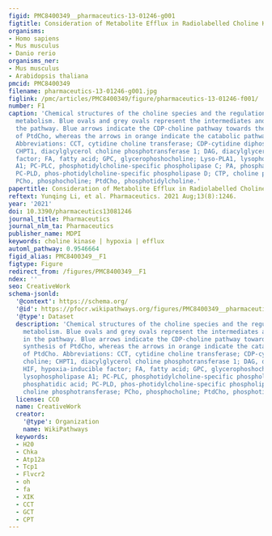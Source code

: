 ```yaml
---
figid: PMC8400349__pharmaceutics-13-01246-g001
figtitle: Consideration of Metabolite Efflux in Radiolabelled Choline Kinetics
organisms:
- Homo sapiens
- Mus musculus
- Danio rerio
organisms_ner:
- Mus musculus
- Arabidopsis thaliana
pmcid: PMC8400349
filename: pharmaceutics-13-01246-g001.jpg
figlink: /pmc/articles/PMC8400349/figure/pharmaceutics-13-01246-f001/
number: F1
caption: 'Chemical structures of the choline species and the regulation of choline
  metabolism. Blue ovals and grey ovals represent the intermediates and enzymes in
  the pathway. Blue arrows indicate the CDP-choline pathway towards the anabolic synthesis
  of PtdCho, whereas the arrows in orange indicate the catabolic pathway of PtdCho.
  Abbreviations: CCT, cytidine choline transferase; CDP-cytidine diphosphate choline;
  CHPT1, diacylglycerol choline phosphotransferase 1; DAG, diacylglycerol; HIF, hypoxia-inducible
  factor; FA, fatty acid; GPC, glycerophoshocholine; Lyso-PLA1, lysophospholipase
  A1; PC-PLC, phosphotidylcholine-specific phospholipase C; PA, phosphatidic acid;
  PC-PLD, phos-photidylcholine-specific phospholipase D; CTP, choline phosphotransferase;
  PCho, phosphocholine; PtdCho, phosphotidylcholine.'
papertitle: Consideration of Metabolite Efflux in Radiolabelled Choline Kinetics.
reftext: Yunqing Li, et al. Pharmaceutics. 2021 Aug;13(8):1246.
year: '2021'
doi: 10.3390/pharmaceutics13081246
journal_title: Pharmaceutics
journal_nlm_ta: Pharmaceutics
publisher_name: MDPI
keywords: choline kinase | hypoxia | efflux
automl_pathway: 0.9546664
figid_alias: PMC8400349__F1
figtype: Figure
redirect_from: /figures/PMC8400349__F1
ndex: ''
seo: CreativeWork
schema-jsonld:
  '@context': https://schema.org/
  '@id': https://pfocr.wikipathways.org/figures/PMC8400349__pharmaceutics-13-01246-g001.html
  '@type': Dataset
  description: 'Chemical structures of the choline species and the regulation of choline
    metabolism. Blue ovals and grey ovals represent the intermediates and enzymes
    in the pathway. Blue arrows indicate the CDP-choline pathway towards the anabolic
    synthesis of PtdCho, whereas the arrows in orange indicate the catabolic pathway
    of PtdCho. Abbreviations: CCT, cytidine choline transferase; CDP-cytidine diphosphate
    choline; CHPT1, diacylglycerol choline phosphotransferase 1; DAG, diacylglycerol;
    HIF, hypoxia-inducible factor; FA, fatty acid; GPC, glycerophoshocholine; Lyso-PLA1,
    lysophospholipase A1; PC-PLC, phosphotidylcholine-specific phospholipase C; PA,
    phosphatidic acid; PC-PLD, phos-photidylcholine-specific phospholipase D; CTP,
    choline phosphotransferase; PCho, phosphocholine; PtdCho, phosphotidylcholine.'
  license: CC0
  name: CreativeWork
  creator:
    '@type': Organization
    name: WikiPathways
  keywords:
  - H20
  - Chka
  - Atp12a
  - Tcp1
  - Flvcr2
  - oh
  - fa
  - XIK
  - CCT
  - GCT
  - CPT
---
```

